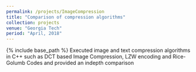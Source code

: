```yaml
---
permalink: /projects/ImageCompression
title: "Comparison of compression algorithms"
collection: projects
venue: "Georgia Tech"
period: "April, 2018"
---
```

{% include base_path %}
Executed image and text compression algorithms in C++ such as DCT based Image Compression, LZW encoding and Rice-Golumb Codes and provided an indepth comparison
